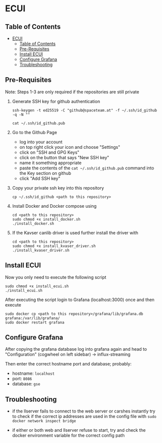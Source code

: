 # ECUI

## Table of Contents


- [ECUI](#ecui)
  - [Table of Contents](#table-of-contents)
  - [Pre-Requisites](#pre-requisites)
  - [Install ECUI](#install-ecui)
  - [Configure Grafana](#configure-grafana)
  - [Troubleshooting](#troubleshooting)


## Pre-Requisites

Note: Steps 1-3 are only required if the repositories are still private

1. Generate SSH key for github authentication
   
    ```
    ssh-keygen -t ed25519 -C "github@spaceteam.at" -f ~/.ssh/id_github -q -N ""

    cat ~/.ssh/id_github.pub
    ```

2. Go to the Github Page 
    - log into your account
    - on top right click your icon and choose "Settings"
    - click on "SSH and GPG Keys"
    - click on the button that says "New SSH key"
    - name it something appropriate
    - paste the contents of the `cat ~/.ssh/id_github.pub` command into the Key section on github
    - click "Add SSH key"

3. Copy your private ssh key into this repository

    ```
    cp ~/.ssh/id_github <path to this repository>
    ```

4. Install Docker and Docker compose using

    ```
    cd <path to this repository>
    sudo chmod +x install_docker.sh
    ./install_docker.sh
    ```

5. If the Kavser canlib driver is used further install the driver with
    
    ```
    cd <path to this repository>
    sudo chmod +x install_kvaser_driver.sh
    ./install_kvaser_driver.sh
    ```


## Install ECUI

Now you only need to execute the following script

```
sudo chmod +x install_ecui.sh
./install_ecui.sh
```

After executing the script login to Grafana (localhost:3000) once
and then execute
```
sudo docker cp <path to this repository>/grafana/lib/grafana.db grafana:/var/lib/grafana/
sudo docker restart grafana
```

## Configure Grafana

After copying the grafana database log into grafana again
and head to "Configuration" (cogwheel on left sidebar) -> influx-streaming

Then enter the correct hostname port and database; probably:
- hostname: `localhost`
- port: `8086`
- database: `gse`


## Troubleshooting

- if the llserver fails to connect to the web server or carshes instantly try
to check if the correct ip addresses are used in the config file with
`sudo docker network inspect bridge`

- if either or both web and llserver refuse to start, try and check the docker environment variable for the correct config path